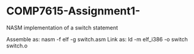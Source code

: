 # COMP7615-Assignment1-
NASM implementation of a switch statement

Assemble as: nasm -f elf -g switch.asm
Link as: ld -m elf_i386 -o switch switch.o

